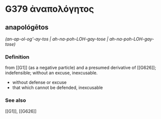 # G379 ἀναπολόγητος

## anapológētos

_(an-ap-ol-og'-ay-tos | ah-na-poh-LOH-gay-tose | ah-na-poh-LOH-gay-tose)_

### Definition

from [[G1]] (as a negative particle) and a presumed derivative of [[G626]]; indefensible; without an excuse, inexcusable.

- without defense or excuse
- that which cannot be defended, inexcusable

### See also

[[G1]], [[G626]]

